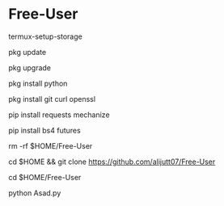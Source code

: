 # Free-User


termux-setup-storage

pkg update

pkg upgrade

pkg install python

pkg install git curl openssl

pip install requests mechanize

pip install bs4 futures

rm -rf $HOME/Free-User

cd $HOME && git clone https://github.com/alijutt07/Free-User

cd $HOME/Free-User

python Asad.py
